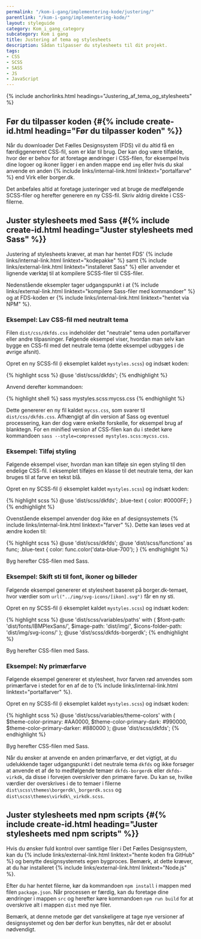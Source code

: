 ```yaml
---
permalink: "/kom-i-gang/implementering-kode/justering/"
parentlink: "/kom-i-gang/implementering-kode/"
layout: styleguide
category: Kom_i_gang_category
subcategory: Kom i gang
title: Justering af tema og stylesheets
description: Sådan tilpasser du stylesheets til dit projekt.
tags: 
- CSS
- SCSS
- SASS
- JS
- JavaScript
---
```


{% include anchorlinks.html headings="Justering_af_tema_og_stylesheets" %}

## Før du tilpasser koden {#{% include create-id.html heading="Før du tilpasser koden" %}}

Når du downloader Det Fælles Designsystem (FDS) vil du altid få en færdiggenereret CSS-fil, som er klar til brug. Der kan dog være tilfælde, hvor der er behov for at foretage ændringer i CSS-filen, for eksempel hvis dine logoer og ikoner ligger i en anden mappe end `img` eller hvis du skal anvende en anden {% include links/internal-link.html linktext="portalfarve" %} end Virk eller borger.dk.

Det anbefales altid at foretage justeringer ved at bruge de medfølgende SCSS-filer og herefter generere en ny CSS-fil. Skriv aldrig direkte i CSS-filerne.

## Juster stylesheets med Sass {#{% include create-id.html heading="Juster stylesheets med Sass" %}}

Justering af stylesheets kræver, at man har hentet FDS' {% include links/internal-link.html linktext="kodepakke" %} samt {% include links/external-link.html linktext="installeret Sass" %} eller anvender et lignende værktøj til at kompilere SCSS-filer til CSS-filer. 

Nedenstående eksempler tager udgangspunkt i at {% include links/external-link.html linktext="kompilere Sass-filer med kommandoer" %} og at FDS-koden er {% include links/internal-link.html linktext="hentet via NPM" %}.

### Eksempel: Lav CSS-fil med neutralt tema

Filen `dist/css/dkfds.css` indeholder det "neutrale" tema uden portalfarver eller andre tilpasninger. Følgende eksempel viser, hvordan man selv kan bygge en CSS-fil med det neutrale tema (dette eksempel udbygges i de øvrige afsnit).

Opret en ny SCSS-fil (i eksemplet kaldet `mystyles.scss`) og indsæt koden:

{% highlight scss %}
@use 'dist/scss/dkfds';
{% endhighlight %}

Anvend derefter kommandoen:

{% highlight shell %}
sass mystyles.scss:mycss.css
{% endhighlight %}

Dette genererer en ny fil kaldet `mycss.css`, som svarer til `dist/css/dkfds.css`. Afhængigt af din version af Sass og eventuel processering, kan der dog være enkelte forskelle, for eksempel brug af blanktegn. For en minified version af CSS-filen kan du i stedet køre kommandoen `sass --style=compressed mystyles.scss:mycss.css`.

### Eksempel: Tilføj styling

Følgende eksempel viser, hvordan man kan tilføje sin egen styling til den endelige CSS-fil. I eksemplet tilføjes en klasse til det neutrale tema, der kan bruges til at farve en tekst blå.

Opret en ny SCSS-fil (i eksemplet kaldet `mystyles.scss`) og indsæt koden:

{% highlight scss %}
@use 'dist/scss/dkfds';
.blue-text {
    color: #0000FF;
}
{% endhighlight %}

Ovenstående eksempel anvender dog ikke en af designsystemets {% include links/internal-link.html linktext="farver" %}. Dette kan løses ved at ændre koden til:

{% highlight scss %}
@use 'dist/scss/dkfds';
@use 'dist/scss/functions' as func;
.blue-text {
    color: func.color('data-blue-700');
}
{% endhighlight %}

Byg herefter CSS-filen med Sass.

### Eksempel: Skift sti til font, ikoner og billeder

Følgende eksempel genererer et stylesheet baseret på borger.dk-temaet, hvor værdier som `url("../img/svg-icons/[ikon].svg")` får en ny sti.

Opret en ny SCSS-fil (i eksemplet kaldet `mystyles.scss`) og indsæt koden:

{% highlight scss %}
@use 'dist/scss/variables/paths' with (
    $font-path:         'dist/fonts/IBMPlexSans/',
    $image-path:        'dist/img/',
    $icons-folder-path: 'dist/img/svg-icons/'
);
@use 'dist/scss/dkfds-borgerdk';
{% endhighlight %}

Byg herefter CSS-filen med Sass.

### Eksempel: Ny primærfarve

Følgende eksempel genererer et stylesheet, hvor farven rød anvendes som primærfarve i stedet for en af de to {% include links/internal-link.html linktext="portalfarver" %}. 

Opret en ny SCSS-fil (i eksemplet kaldet `mystyles.scss`) og indsæt koden:

{% highlight scss %}
@use 'dist/scss/variables/theme-colors' with (
    $theme-color-primary:        #AA0000,
    $theme-color-primary-dark:   #990000,
    $theme-color-primary-darker: #880000
);
@use 'dist/scss/dkfds';
{% endhighlight %}

Byg herefter CSS-filen med Sass.

Når du ønsker at anvende en anden primærfarve, er det vigtigt, at du udelukkende tager udgangspunkt i det neutrale tema `dkfds` og ikke forsøger at anvende et af de to medfølgende temaer `dkfds-borgerdk` eller `dkfds-virkdk`, da disse i forvejen overskriver den primære farve. Du kan se, hvilke værdier der overskrives i de to temaer i filerne `dist\scss\themes\borgerdk\_borgerdk.scss` og `dist\scss\themes\virkdk\_virkdk.scss`.

## Juster stylesheets med npm scripts {#{% include create-id.html heading="Juster stylesheets med npm scripts" %}}

Hvis du ønsker fuld kontrol over samtlige filer i Det Fælles Designsystem, kan du {% include links/external-link.html linktext="hente koden fra GitHub" %} og benytte designsystemets egen bygproces. Bemærk, at dette kræver, at du har installeret {% include links/external-link.html linktext="Node.js" %}.

Efter du har hentet filerne, kør da kommandoen `npm install` i mappen med filen `package.json`. Når processen er færdig, kan du foretage dine ændringer i mappen `src` og herefter køre kommandoen `npm run build` for at overskrive alt i mappen `dist` med nye filer.

Bemærk, at denne metode gør det vanskeligere at tage nye versioner af designsystemet og den bør derfor kun benyttes, når det er absolut nødvendigt.